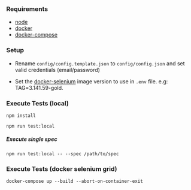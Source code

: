 ### Requirements

* [node](https://nodejs.org/en/)
* [docker](https://www.docker.com/community-edition#/overview)
* [docker-compose](https://docs.docker.com/compose/install/)


### Setup

- Rename `config/config.template.json` to `config/config.json` and set valid credentials (email/password)

- Set the [docker-selenium](https://github.com/SeleniumHQ/docker-selenium/releases) image version to use in `.env` file.
e.g: TAG=3.141.59-gold.

### Execute Tests (local)

`npm install`

`npm run test:local`

##### Execute single spec

`npm run test:local -- --spec /path/to/spec`

### Execute Tests (docker selenium grid)

`docker-compose up --build --abort-on-container-exit`
